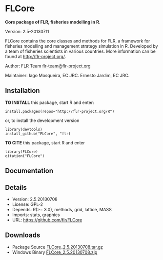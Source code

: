 # FLCore

**Core package of FLR, fisheries modelling in R.**

Version: 2.5-20130711

FLCore contains the core classes and methods for FLR, a framework for fisheries modelling and management strategy simulation in R. Developed by a team of fisheries scientists in various countries. More information can be found at http://flr-project.org/.

Author: FLR Team <flr-team@flr-project.org>

Maintainer: Iago Mosqueira, EC JRC. Ernesto Jardim, EC JRC.


## Installation

**TO INSTALL** this package, start R and enter:

	install.packages(repos="http://flr-project.org/R")

or, to install the development version

	library(devtools)
	install_github("FLCore", "flr)

**TO CITE** this package, start R and enter

	library(FLCore)
	citation("FLCore")

## Documentation

## Details

- Version: 2.5.20130708
- License: GPL-2
- Depends: R(>= 3.0), methods, grid, lattice, MASS
- Imports: stats, graphics
- URL: <https://github.com/flr/FLCore>

## Downloads
- Package Source [FLCore_2.5.20130708.tar.gz](http://flr-project.org/Rdevel/src/contrib/FLCore_2.5.20130708.tar.gz)
- Windows Binary [FLCore_2.5.20130708.zip](http://flr-project.org/Rdevel/bin/windows/contrib/3.0/FLCore_2.5.20130708.zip)


